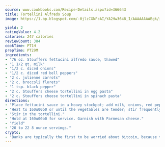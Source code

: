```yaml
---
source: www.cookbooks.com/Recipe-Details.aspx?id=366643
title: Tortellini Alfredo Soup
image: https://1.bp.blogspot.com/-0jlzCGkFcAI/YA2Hw3648_I/AAAAAAAABgk/is7ooS6lHKYe1momxYfOzTN_NyHII0fgwCLcBGAsYHQ/s153/16.png

yield: 2
ratingValue: 4.2
calories: 247 calories
reviewCount: 384
cookTime: PT1H
prepTime: PT29M
ingredients:
- "76 oz. Stouffers fettucini alfredo sauce, thawed"
- "1 1/2 qt. milk"
- "1/2 c. diced onions"
- "1/2 c. diced red bell peppers"
- "2 c. julienne carrots"
- "2 c. broccoli florets"
- "1 tsp. black pepper"
- "2 c. Stouffers cheese tortellini in egg pasta"
- "2 c. Stouffers cheese tortellini in spinach pasta"
directions:
- "Place fettucini sauce in a heavy stockpot; add milk, onions, red peppers, carrots, broccoli and black pepper; stir well to combine."
- "Heat to 160u00b0 or until the vegetables are tender; stir frequently."
- "Stir in the tortellini."
- "Hold at 160u00b0 for service. Garnish with Parmesan cheese."
- "Yield"
- "20 to 22 8 ounce servings."
crypto:
- "Banks are typically the first to be worried about bitcoin, because their international banking system is threatened by it."
---
```

